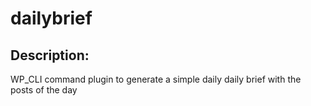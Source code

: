 # dailybrief

## Description:
WP_CLI command plugin to generate a simple daily daily brief with the posts of the day

